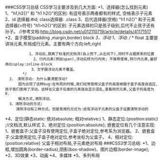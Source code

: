 ###CSS学习总结
  CSS学习主要涉及到几大方面:
  *1、选择器(怎么找到元素)
      1、"h1,h2{}" 和 "h1 h2{}"的区别: 有逗号表示两者都有的样式, 空格表示子元素
      2、id 选择器:#id;   class选择器: .class
      3、后代选择器(空格) "h1 h2{}" 和子元素选择器(>符号) "h1>h2{}"的区别: 子元素选择的只是孩子级别,后代不止孩子还有孙子。
         //参考文档:http://blog.csdn.net/u012110719/article/details/41171517
  *2、盒子模型(padding ,margin,border)
      block
  *3、浮动
      1、浮动:
      /*
      		* float 主要是讲块元素,布局成行元素。主要有两个方向:left,right

      		   1、浮动后,脱离了标准的文档流(自上而下,从左向下),同时不占据原来的位置
                 2、行内元素(例如span),浮动后转为行内块; 不推荐使用,转行内元素,最好用display:inline-block
      		    3、文字跟浮动元素不覆盖。
      		*/
      2、 清除浮动: 为什么要清楚浮动?
          因为出现了这种bug:在布局的时候,我们经常使用父盒子的高度根据子盒子高度自适应,孩子我们使用了浮动。这样在父盒子后面的元素就会显示混乱,查看网页元素,父盒子的高度为0.
          解决方式,清除浮动。
      3、清除浮动的方式:
         清除浮动有三种方式。但是常用的方式为:给有浮动子元素的父盒子设置清除浮动的
  *4、定位(静态static: 绝对absolute; 相对relative:)
      1、静态定位:{position:static} ;//文档流,默认样式
      2、绝对定位:{position:absolute};
         嵌套定位有几个注意实现:
         1、嵌套盒子:父盒子没有使用定位,子盒子绝对定位,参考系为浏览器。
         2、嵌套盒子:父盒使用定位,子盒子绝对定位,参考坐标为父盒子。
      4、相对定位:{position:relative}
         父盒子相对布局,子元素绝对布局
###CSS3学习总结:
  *1、边框,增加圆角(border-radius),阴影(box-shadow)、图片边框(border-image);
  *2、3D效果
  *3、动画
  *4、多媒体
  *5、多列布局